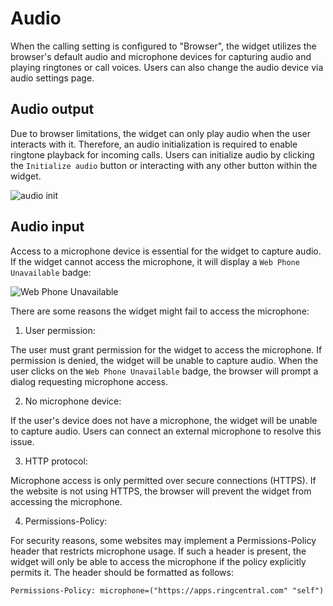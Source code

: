 # Audio

When the calling setting is configured to "Browser", the widget utilizes the browser's default audio and microphone devices for capturing audio and playing ringtones or call voices. Users can also change the audio device via audio settings page.

## Audio output

Due to browser limitations, the widget can only play audio when the user interacts with it. Therefore, an audio initialization is required to enable ringtone playback for incoming calls. Users can initialize audio by clicking the `Initialize audio` button or interacting with any other button within the widget.

![audio init](https://github.com/user-attachments/assets/e10b9bbe-3868-477d-995b-c4d73fcb3bbf)

## Audio input

Access to a microphone device is essential for the widget to capture audio. If the widget cannot access the microphone, it will display a `Web Phone Unavailable` badge:

![Web Phone Unavailable](https://github.com/user-attachments/assets/e1142dfc-a7ab-4f3a-8891-a9c4a121962e)

There are some reasons the widget might fail to access the microphone:

1. User permission:
   
The user must grant permission for the widget to access the microphone. If permission is denied, the widget will be unable to capture audio. When the user clicks on the `Web Phone Unavailable` badge, the browser will prompt a dialog requesting microphone access.

2. No microphone device:

If the user's device does not have a microphone, the widget will be unable to capture audio. Users can connect an external microphone to resolve this issue.

3. HTTP protocol:

Microphone access is only permitted over secure connections (HTTPS). If the website is not using HTTPS, the browser will prevent the widget from accessing the microphone.


4. Permissions-Policy:

For security reasons, some websites may implement a Permissions-Policy header that restricts microphone usage. If such a header is present, the widget will only be able to access the microphone if the policy explicitly permits it. The header should be formatted as follows:

```html
Permissions-Policy: microphone=("https://apps.ringcentral.com" "self")
```


